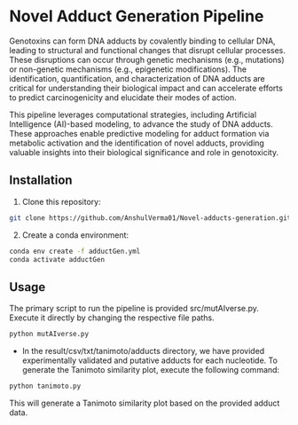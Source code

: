 # Novel Adduct Generation Pipeline

Genotoxins can form DNA adducts by covalently binding to cellular DNA, leading to structural and functional changes that disrupt cellular processes. These disruptions can occur through genetic mechanisms (e.g., mutations) or non-genetic mechanisms (e.g., epigenetic modifications). The identification, quantification, and characterization of DNA adducts are critical for understanding their biological impact and can accelerate efforts to predict carcinogenicity and elucidate their modes of action.

This pipeline leverages computational strategies, including Artificial Intelligence (AI)-based modeling, to advance the study of DNA adducts. These approaches enable predictive modeling for adduct formation via metabolic activation and the identification of novel adducts, providing valuable insights into their biological significance and role in genotoxicity.

## Installation

1. Clone this repository:
```bash
git clone https://github.com/AnshulVerma01/Novel-adducts-generation.git
```
2. Create a conda environment:
```bash
conda env create -f adductGen.yml
conda activate adductGen
```

## Usage
The primary script to run the pipeline is provided src/mutAIverse.py. Execute it directly by changing the respective file paths.
```python
python mutAIverse.py
```

- In the result/csv/txt/tanimoto/adducts directory, we have provided experimentally validated and putative adducts for each nucleotide. To generate the Tanimoto similarity plot, execute the following command:
```python
python tanimoto.py
```
This will generate a Tanimoto similarity plot based on the provided adduct data.
